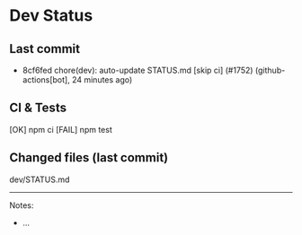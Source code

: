 # Dev Status

## Last commit
- 8cf6fed chore(dev): auto-update STATUS.md [skip ci] (#1752) (github-actions[bot], 24 minutes ago)
## CI & Tests
[OK] npm ci
[FAIL] npm test

## Changed files (last commit)
dev/STATUS.md

---
Notes:
- ...
